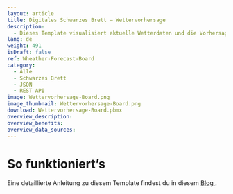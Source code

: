 ```yaml
---
layout: article
title: Digitales Schwarzes Brett – Wettervorhersage
description: 
  - Dieses Template visualisiert aktuelle Wetterdaten und die Vorhersage für die kommenden Tage auf einen Blick. Die Wetterinformationen werden automatisch mittels der JSON Datenquelle über die OpenWeather API bezogen und laufend aktualisiert. So bietet das Dashboard jederzeit verlässliche Informationen zu Temperatur, Wetterlage und weiteren relevanten Wetterparametern. Es eignet sich ideal für den Einsatz in Produktionsumgebungen, Eingangsbereichen oder Büros, um Mitarbeitenden und Besuchenden einen schnellen Überblick über die aktuelle Wetterlage zu ermöglichen. Bei Bedarf kann das Template problemlos an individuelle Anforderungen oder unterschiedliche Standorte angepasst werden.
lang: de
weight: 491
isDraft: false
ref: Wheather-Forecast-Board
category:
  - Alle
  - Schwarzes Brett
  - JSON
  - REST API
image: Wettervorhersage-Board.png
image_thumbnail: Wettervorhersage-Board.png
download: Wettervorhersage-Board.pbmx
overview_description:
overview_benefits:
overview_data_sources:
---
```


# So funktioniert’s
Eine detaillierte Anleitung zu diesem Template findest du in diesem <a href="https://how-to-dismantle-a-peakboard-box.com/Rain-or-Shine-Visualizing-Weather-Data-with-openweathermap.org-and-Peakboard.html" class="inline"> Blog </a>.